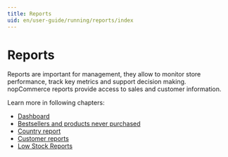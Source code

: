 ```yaml
---
title: Reports
uid: en/user-guide/running/reports/index
---
```

# Reports

Reports are important for management, they allow to monitor store performance, track key metrics and support decision making. nopCommerce reports provide access to sales and customer information.

Learn more in following chapters:

* [Dashboard](xref:en/user-guide/running/reports/dashboard)
* [Bestsellers and products never purchased](xref:en/user-guide/running/reports/bestsellers-never-purchased)
* [Country report](xref:en/user-guide/running/reports/country-report)
* [Customer reports](xref:en/user-guide/running/reports/customer-reports)
* [Low Stock Reports](xref:en/user-guide/running/reports/low-stock-reports)
